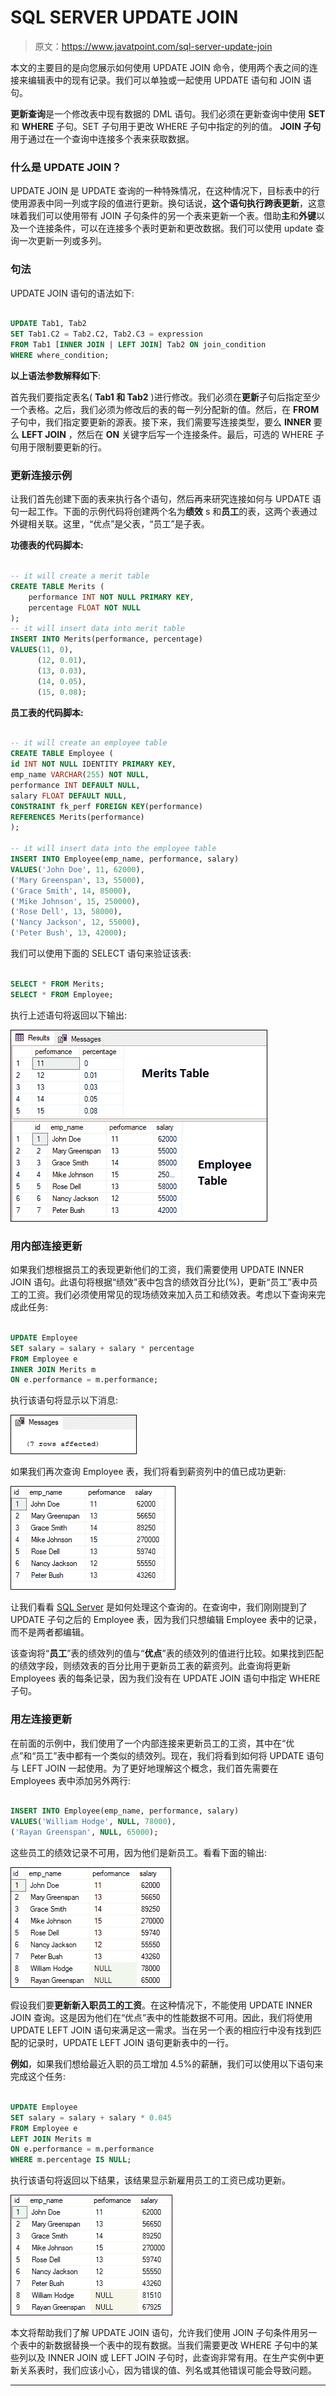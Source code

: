 # SQL SERVER UPDATE JOIN

> 原文：<https://www.javatpoint.com/sql-server-update-join>

本文的主要目的是向您展示如何使用 UPDATE JOIN 命令，使用两个表之间的连接来编辑表中的现有记录。我们可以单独或一起使用 UPDATE 语句和 JOIN 语句。

**更新查询**是一个修改表中现有数据的 DML 语句。我们必须在更新查询中使用 **SET** 和 **WHERE** 子句。SET 子句用于更改 WHERE 子句中指定的列的值。 **JOIN 子句**用于通过在一个查询中连接多个表来获取数据。

### 什么是 UPDATE JOIN？

UPDATE JOIN 是 UPDATE 查询的一种特殊情况，在这种情况下，目标表中的行使用源表中同一列或字段的值进行更新。换句话说，**这个语句执行跨表更新**，这意味着我们可以使用带有 JOIN 子句条件的另一个表来更新一个表。借助**主**和**外键**以及一个连接条件，可以在连接多个表时更新和更改数据。我们可以使用 update 查询一次更新一列或多列。

### 句法

UPDATE JOIN 语句的语法如下:

```sql

UPDATE Tab1, Tab2
SET Tab1.C2 = Tab2.C2, Tab2.C3 = expression  
FROM Tab1 [INNER JOIN | LEFT JOIN] Tab2 ON join_condition  
WHERE where_condition;  

```

**以上语法参数解释如下**:

首先我们要指定表名( **Tab1 和 Tab2** )进行修改。我们必须在**更新**子句后指定至少一个表格。之后，我们必须为修改后的表的每一列分配新的值。然后，在 **FROM** 子句中，我们指定要更新的源表。接下来，我们需要写连接类型，要么 **INNER** 要么 **LEFT JOIN** ，然后在 **ON** 关键字后写一个连接条件。最后，可选的 WHERE 子句用于限制要更新的行。

### 更新连接示例

让我们首先创建下面的表来执行各个语句，然后再来研究连接如何与 UPDATE 语句一起工作。下面的示例代码将创建两个名为**绩效** s 和**员工**的表，这两个表通过外键相关联。这里，“优点”是父表，“员工”是子表。

**功德表的代码脚本:**

```sql

-- it will create a merit table
CREATE TABLE Merits (  
    performance INT NOT NULL PRIMARY KEY, 
    percentage FLOAT NOT NULL 
);  
-- it will insert data into merit table
INSERT INTO Merits(performance, percentage)  
VALUES(11, 0),  
      (12, 0.01),  
      (13, 0.03),  
      (14, 0.05),  
      (15, 0.08);

```

**员工表的代码脚本:**

```sql

-- it will create an employee table
CREATE TABLE Employee (
id INT NOT NULL IDENTITY PRIMARY KEY,
emp_name VARCHAR(255) NOT NULL,
performance INT DEFAULT NULL,
salary FLOAT DEFAULT NULL,
CONSTRAINT fk_perf FOREIGN KEY(performance)
REFERENCES Merits(performance)
);

-- it will insert data into the employee table
INSERT INTO Employee(emp_name, performance, salary)
VALUES('John Doe', 11, 62000),
('Mary Greenspan', 13, 55000),
('Grace Smith', 14, 85000),
('Mike Johnson', 15, 250000),
('Rose Dell', 13, 58000),
('Nancy Jackson', 12, 55000),
('Peter Bush', 13, 42000);

```

我们可以使用下面的 SELECT 语句来验证该表:

```sql

SELECT * FROM Merits;
SELECT * FROM Employee;

```

执行上述语句将返回以下输出:

![SQL SERVER UPDATE JOIN](img/b248387a32bc8863994ac24346abe511.png)

### 用内部连接更新

如果我们想根据员工的表现更新他们的工资，我们需要使用 UPDATE INNER JOIN 语句。此语句将根据“绩效”表中包含的绩效百分比(%)，更新“员工”表中员工的工资。我们必须使用常见的现场绩效来加入员工和绩效表。考虑以下查询来完成此任务:

```sql

UPDATE Employee
SET salary = salary + salary * percentage
FROM Employee e
INNER JOIN Merits m   
ON e.performance = m.performance;

```

执行该语句将显示以下消息:

![SQL SERVER UPDATE JOIN](img/34fbe3fe84d1dcd0e699fedd5f881680.png)

如果我们再次查询 Employee 表，我们将看到薪资列中的值已成功更新:

![SQL SERVER UPDATE JOIN](img/4c8da1ac5132e8d8d8bbcdc8bcda40b2.png)

让我们看看 [SQL Server](https://www.javatpoint.com/sql-server-tutorial) 是如何处理这个查询的。在查询中，我们刚刚提到了 UPDATE 子句之后的 Employee 表，因为我们只想编辑 Employee 表中的记录，而不是两者都编辑。

该查询将“**员工**”表的绩效列的值与“**优点**”表的绩效列的值进行比较。如果找到匹配的绩效字段，则绩效表的百分比用于更新员工表的薪资列。此查询将更新 Employees 表的每条记录，因为我们没有在 UPDATE JOIN 语句中指定 WHERE 子句。

### 用左连接更新

在前面的示例中，我们使用了一个内部连接来更新员工的工资，其中在“优点”和“员工”表中都有一个类似的绩效列。现在，我们将看到如何将 UPDATE 语句与 LEFT JOIN 一起使用。为了更好地理解这个概念，我们首先需要在 Employees 表中添加另外两行:

```sql

INSERT INTO Employee(emp_name, performance, salary)
VALUES('William Hodge', NULL, 78000),
('Rayan Greenspan', NULL, 65000);

```

这些员工的绩效记录不可用，因为他们是新员工。看看下面的输出:

![SQL SERVER UPDATE JOIN](img/86f6dd10d0998ac5c0308755bb8f51cc.png)

假设我们要**更新新入职员工的工资**。在这种情况下，不能使用 UPDATE INNER JOIN 查询。这是因为他们在“优点”表中的性能数据不可用。因此，我们将使用 UPDATE LEFT JOIN 语句来满足这一需求。当在另一个表的相应行中没有找到匹配的记录时，UPDATE LEFT JOIN 语句更新表中的一行。

**例如**，如果我们想给最近入职的员工增加 4.5%的薪酬，我们可以使用以下语句来完成这个任务:

```sql

UPDATE Employee
SET salary = salary + salary * 0.045  
FROM Employee e
LEFT JOIN Merits m   
ON e.performance = m.performance   
WHERE m.percentage IS NULL;

```

执行该语句将返回以下结果，该结果显示新雇用员工的工资已成功更新。

![SQL SERVER UPDATE JOIN](img/b8f8d50cbaf55e1229a6259072d022af.png)

本文将帮助我们了解 UPDATE JOIN 语句，允许我们使用 JOIN 子句条件用另一个表中的新数据替换一个表中的现有数据。当我们需要更改 WHERE 子句中的某些列以及 INNER JOIN 或 LEFT JOIN 子句时，此查询非常有用。在生产实例中更新关系表时，我们应该小心，因为错误的值、列名或其他错误可能会导致问题。

* * *